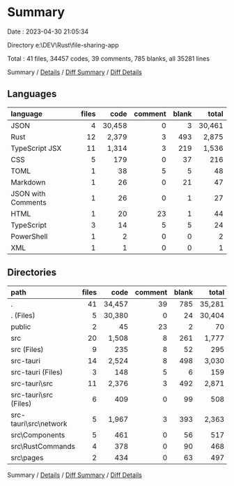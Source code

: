 # Summary

Date : 2023-04-30 21:05:34

Directory e:\\DEV\\Rust\\file-sharing-app

Total : 41 files,  34457 codes, 39 comments, 785 blanks, all 35281 lines

Summary / [Details](details.md) / [Diff Summary](diff.md) / [Diff Details](diff-details.md)

## Languages
| language | files | code | comment | blank | total |
| :--- | ---: | ---: | ---: | ---: | ---: |
| JSON | 4 | 30,458 | 0 | 3 | 30,461 |
| Rust | 12 | 2,379 | 3 | 493 | 2,875 |
| TypeScript JSX | 11 | 1,314 | 3 | 219 | 1,536 |
| CSS | 5 | 179 | 0 | 37 | 216 |
| TOML | 1 | 38 | 5 | 5 | 48 |
| Markdown | 1 | 26 | 0 | 21 | 47 |
| JSON with Comments | 1 | 26 | 0 | 1 | 27 |
| HTML | 1 | 20 | 23 | 1 | 44 |
| TypeScript | 3 | 14 | 5 | 5 | 24 |
| PowerShell | 1 | 2 | 0 | 0 | 2 |
| XML | 1 | 1 | 0 | 0 | 1 |

## Directories
| path | files | code | comment | blank | total |
| :--- | ---: | ---: | ---: | ---: | ---: |
| . | 41 | 34,457 | 39 | 785 | 35,281 |
| . (Files) | 5 | 30,380 | 0 | 24 | 30,404 |
| public | 2 | 45 | 23 | 2 | 70 |
| src | 20 | 1,508 | 8 | 261 | 1,777 |
| src (Files) | 9 | 235 | 8 | 52 | 295 |
| src-tauri | 14 | 2,524 | 8 | 498 | 3,030 |
| src-tauri (Files) | 3 | 148 | 5 | 6 | 159 |
| src-tauri\\src | 11 | 2,376 | 3 | 492 | 2,871 |
| src-tauri\\src (Files) | 6 | 409 | 0 | 99 | 508 |
| src-tauri\\src\\network | 5 | 1,967 | 3 | 393 | 2,363 |
| src\\Components | 5 | 461 | 0 | 56 | 517 |
| src\\RustCommands | 4 | 378 | 0 | 90 | 468 |
| src\\pages | 2 | 434 | 0 | 63 | 497 |

Summary / [Details](details.md) / [Diff Summary](diff.md) / [Diff Details](diff-details.md)